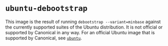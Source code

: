 # `ubuntu-debootstrap`

This image is the result of running `debootstrap --variant=minbase` against the
currently supported suites of the Ubuntu distribution.  It is not official or
supported by Canonical in any way.  For an official Ubuntu image that is
supported by Canonical, see
[`ubuntu`](https://registry.hub.docker.com/_/ubuntu/).
